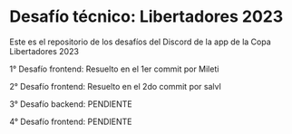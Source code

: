 # Desafío técnico: Libertadores 2023

Este es el repositorio de los desafíos del Discord de la app de la Copa Libertadores 2023

1° Desafío frontend: Resuelto en el 1er commit por Mileti

2° Desafío frontend: Resuelto en el 2do commit por salvl

3° Desafío backend: PENDIENTE

4° Desafío frontend: PENDIENTE


